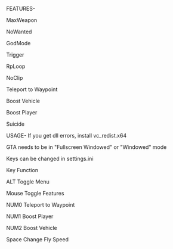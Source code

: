 FEATURES-

MaxWeapon

NoWanted

GodMode

Trigger

RpLoop

NoClip

Teleport to Waypoint

Boost Vehicle

Boost Player

Suicide

USAGE-
If you get dll errors, install vc_redist.x64

GTA needs to be in "Fullscreen Windowed" or "Windowed" mode

Keys can be changed in settings.ini

Key	Function

ALT	Toggle Menu

Mouse	Toggle Features

NUM0	Teleport to Waypoint

NUM1	Boost Player

NUM2	Boost Vehicle

Space	Change Fly Speed

